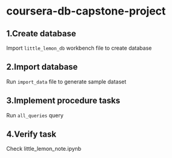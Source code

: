# coursera-db-capstone-project

## 1.Create database
Import `little_lemon_db` workbench file to create database

## 2.Import database
Run `import_data` file to generate sample dataset

## 3.Implement procedure tasks
Run `all_queries` query 

## 4.Verify task
Check little_lemon_note.ipynb